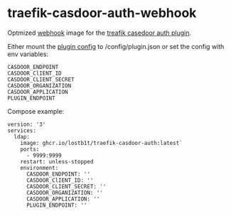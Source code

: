 # traefik-casdoor-auth-webhook

Optmized [webhook](https://github.com/casdoor/traefik-casdoor-auth#start-the-webhook) image for the [treafik casedoor auth plugin](https://github.com/casdoor/traefik-casdoor-auth).

Either mount the [plugin config](https://github.com/casdoor/traefik-casdoor-auth#223-webhook-configuration-fileconfpluginjson) to /config/plugin.json or set the config with env variables:

```
CASDOOR_ENDPOINT
CASDOOR_ClIENT_ID
CASDOOR_CLIENT_SECRET
CASDOOR_ORGANIZATION
CASDOOR_APPLICATION
PLUGIN_ENDPOINT
```

Compose example:

```
version: '3'
services:
  ldap:
    image: ghcr.io/lostb1t/traefik-casdoor-auth:latest`
    ports:
      - 9999:9999
    restart: unless-stopped
    environment:
      CASDOOR_ENDPOINT: ''
      CASDOOR_ClIENT_ID: ''
      CASDOOR_CLIENT_SECRET: ''
      CASDOOR_ORGANIZATION: ''
      CASDOOR_APPLICATION: ''
      PLUGIN_ENDPOINT: ''
```
